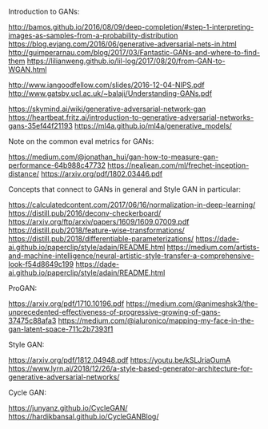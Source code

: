 
Introduction to GANs:

http://bamos.github.io/2016/08/09/deep-completion/#step-1-interpreting-images-as-samples-from-a-probability-distribution
https://blog.evjang.com/2016/06/generative-adversarial-nets-in.html
http://guimperarnau.com/blog/2017/03/Fantastic-GANs-and-where-to-find-them
https://lilianweng.github.io/lil-log/2017/08/20/from-GAN-to-WGAN.html

http://www.iangoodfellow.com/slides/2016-12-04-NIPS.pdf
http://www.gatsby.ucl.ac.uk/~balaji/Understanding-GANs.pdf

https://skymind.ai/wiki/generative-adversarial-network-gan
https://heartbeat.fritz.ai/introduction-to-generative-adversarial-networks-gans-35ef44f21193
https://ml4a.github.io/ml4a/generative_models/

Note on the common eval metrics for GANs:

https://medium.com/@jonathan_hui/gan-how-to-measure-gan-performance-64b988c47732
https://nealjean.com/ml/frechet-inception-distance/
https://arxiv.org/pdf/1802.03446.pdf

Concepts that connect to GANs in general and Style GAN in particular:

https://calculatedcontent.com/2017/06/16/normalization-in-deep-learning/
https://distill.pub/2016/deconv-checkerboard/
https://arxiv.org/ftp/arxiv/papers/1609/1609.07009.pdf
https://distill.pub/2018/feature-wise-transformations/
https://distill.pub/2018/differentiable-parameterizations/
https://dade-ai.github.io/paperclip/style/adain/README.html
https://medium.com/artists-and-machine-intelligence/neural-artistic-style-transfer-a-comprehensive-look-f54d8649c199
https://dade-ai.github.io/paperclip/style/adain/README.html


ProGAN:

https://arxiv.org/pdf/1710.10196.pdf
https://medium.com/@animeshsk3/the-unprecedented-effectiveness-of-progressive-growing-of-gans-37475c88afa3
https://medium.com/@ialuronico/mapping-my-face-in-the-gan-latent-space-711c2b7393f1

Style GAN:

https://arxiv.org/pdf/1812.04948.pdf
https://youtu.be/kSLJriaOumA
https://www.lyrn.ai/2018/12/26/a-style-based-generator-architecture-for-generative-adversarial-networks/

Cycle GAN:

https://junyanz.github.io/CycleGAN/
https://hardikbansal.github.io/CycleGANBlog/
